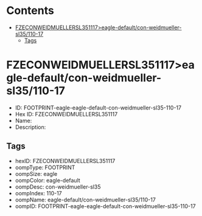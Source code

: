 



Contents
========

* [FZECONWEIDMUELLERSL351117>eagle-default/con-weidmueller-sl35/110-17](#fzeconweidmuellersl351117eagle-defaultcon-weidmueller-sl35110-17)
	* [Tags](#tags)

# FZECONWEIDMUELLERSL351117>eagle-default/con-weidmueller-sl35/110-17

- ID: FOOTPRINT-eagle-eagle-default-con-weidmueller-sl35-110-17
- Hex ID: FZECONWEIDMUELLERSL351117
- Name: 
- Description: 

## Tags

- hexID: FZECONWEIDMUELLERSL351117
- oompType: FOOTPRINT
- oompSize: eagle
- oompColor: eagle-default
- oompDesc: con-weidmueller-sl35
- oompIndex: 110-17
- oompName: eagle-default/con-weidmueller-sl35/110-17
- oompID: FOOTPRINT-eagle-eagle-default-con-weidmueller-sl35-110-17
